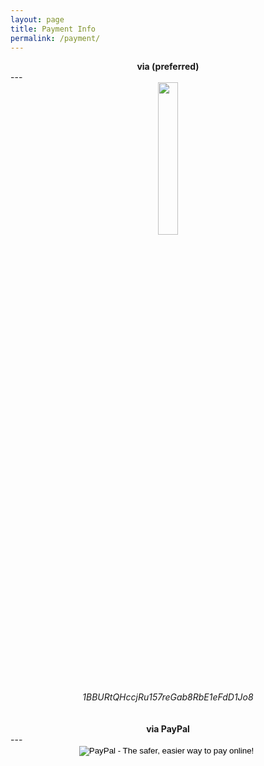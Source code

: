 ```yaml
---
layout: page
title: Payment Info
permalink: /payment/
---
```


<center>  <strong> via <i class="fa fa-btc" aria-hidden="true"></i> (preferred) </strong> </center>
---
<center><img src="http://simsi.es/img/simmonsBitcoin.png" width = "25%"/><br>
<i>1BBURtQHccjRu157reGab8RbE1eFdD1Jo8</i>
</center>
<br>
<br>

<center> <strong> via PayPal </strong> </center>
---
<center>
<form action="https://www.paypal.com/cgi-bin/webscr" method="post" target="_top">
<input type="hidden" name="cmd" value="_s-xclick">
<input type="hidden" name="hosted_button_id" value="P8KW7H39H7P6G">
<input type="image" src="https://www.paypalobjects.com/en_US/i/btn/btn_donateCC_LG.gif" border="0" name="submit" alt="PayPal - The safer, easier way to pay online!">
<img alt="" border="0" src="https://www.paypalobjects.com/en_US/i/scr/pixel.gif" width="1" height="1">
</form>
</center>

